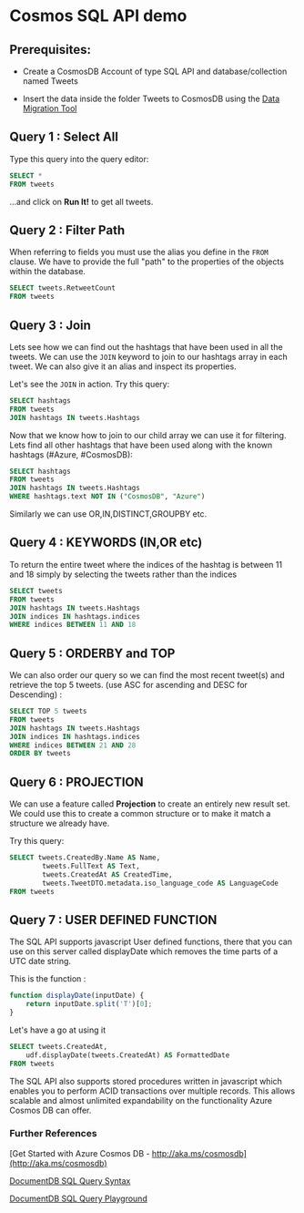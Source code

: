 # Cosmos SQL API demo

## Prerequisites:

- Create a CosmosDB Account of type SQL API and database/collection named Tweets

- Insert the data inside the folder Tweets to CosmosDB using the [Data Migration Tool](https://docs.microsoft.com/en-us/azure/cosmos-db/import-data)


 ## Query 1 : Select All

Type this query into the query editor:

```SQL
SELECT *
FROM tweets
```

...and click on **Run It!** to get all tweets.


 ## Query 2 : Filter Path

When referring to fields you must use the alias you define in the `FROM` clause. We have to provide the full "path" to the properties of the objects within the database.


```SQL
SELECT tweets.RetweetCount
FROM tweets
```

 ## Query 3 : Join

Lets see how we can find out the hashtags that have been used in all the tweets. We can use the `JOIN` keyword to join to our hashtags array in each tweet. We can also give it an alias and inspect its properties.

Let's see the `JOIN` in action. Try this query:

```SQL
SELECT hashtags
FROM tweets
JOIN hashtags IN tweets.Hashtags
```

Now that we know how to join to our child array we can use it for filtering. Lets find all other hashtags that have been used along with the known hashtags (#Azure, #CosmosDB):

```SQL
SELECT hashtags
FROM tweets
JOIN hashtags IN tweets.Hashtags
WHERE hashtags.text NOT IN ("CosmosDB", "Azure")
```

Similarly we can use OR,IN,DISTINCT,GROUPBY etc.


 ## Query 4 : KEYWORDS (IN,OR etc)

To return the entire tweet where the indices of the hashtag is between 11 and 18 simply by selecting the tweets rather than the indices

```SQL
SELECT tweets
FROM tweets
JOIN hashtags IN tweets.Hashtags
JOIN indices IN hashtags.indices
WHERE indices BETWEEN 11 AND 18
```

## Query 5 : ORDERBY and TOP

We can also order our query so we can find the most recent tweet(s) and retrieve the top 5 tweets. (use ASC for ascending and DESC for Descending) :

```SQL
SELECT TOP 5 tweets
FROM tweets
JOIN hashtags IN tweets.Hashtags
JOIN indices IN hashtags.indices
WHERE indices BETWEEN 21 AND 28
ORDER BY tweets
```

## Query 6 : PROJECTION

We can use a feature called **Projection** to create an entirely new result set. We could use this to create a common structure or to make it match a structure we already have.

Try this query:

```SQL
SELECT tweets.CreatedBy.Name AS Name,
		tweets.FullText AS Text,
		tweets.CreatedAt AS CreatedTime,
        tweets.TweetDTO.metadata.iso_language_code AS LanguageCode
FROM tweets
```

## Query 7 : USER DEFINED FUNCTION

The SQL API supports javascript User defined functions, there that you can use on this server called displayDate which removes the time parts of a UTC date string.

This is the function :

```javascript
function displayDate(inputDate) {
    return inputDate.split('T')[0];
}
```

Let's have a go at using it

```SQL
SELECT tweets.CreatedAt,
    udf.displayDate(tweets.CreatedAt) AS FormattedDate
FROM tweets
```

The SQL API also supports stored procedures written in javascript which enables you to perform ACID transactions over multiple records. This allows scalable and almost unlimited expandability on the functionality Azure Cosmos DB can offer.

### Further References

[Get Started with Azure Cosmos DB - http://aka.ms/cosmosdb](http://aka.ms/cosmosdb)

[DocumentDB SQL Query Syntax](https://azure.microsoft.com/en-us/documentation/articles/documentdb-sql-query)

[DocumentDB SQL Query Playground](https://www.documentdb.com/sql/demo)
